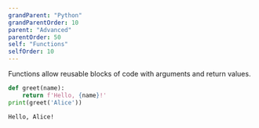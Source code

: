 ```yaml
---
grandParent: "Python"
grandParentOrder: 10
parent: "Advanced"
parentOrder: 50
self: "Functions"
selfOrder: 10
---
```


Functions allow reusable blocks of code with arguments and return values.

```python
def greet(name):
    return f'Hello, {name}!'
print(greet('Alice'))
```
```output
Hello, Alice!
```
